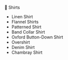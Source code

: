 👔 Shirts
- Linen Shirt
- Flannel Shirts
- Patterned Shirt
- Band Collar Shirt
- Oxford Button-Down Shirt
- Overshirt
- Denim Shirt
- Chambray Shirt
